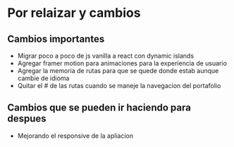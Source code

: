# Por relaizar y cambios

## Cambios importantes

- Migrar poco a poco de js vanilla a react con dynamic islands
- Agregar framer motion para animaciones para la experiencia de usuario
- Agregar la memoria de rutas para que se quede donde estab aunque cambie de idioma
- Quitar el # de las rutas cuando se maneje la navegacion del portafolio

## Cambios que se pueden ir haciendo para despues

- Mejorando el responsive de la apliacion
